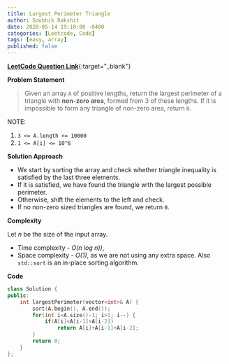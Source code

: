 ```yaml
---
title: Largest Perimeter Triangle
author: Soubhik Rakshit
date: 2020-05-14 19:10:00 -0400
categories: [Leetcode, Code]
tags: [easy, array]
published: false
---
```


[**LeetCode Question Link**](https://leetcode.com/problems/largest-perimeter-triangle/){:target="_blank"}

**Problem Statement**

> Given an array `A` of positive lengths, return the largest perimeter of a triangle with **non-zero area**, formed from 3 of these lengths.
> If it is impossible to form any triangle of non-zero area, return `0`.

NOTE:
1. `3 <= A.length <= 10000`
2. `1 <= A[i] <= 10^6`

**Solution Approach**

* We start by sorting the array and check whether triangle inequality is satisfied by the last three elements.
* If it is satisfied, we have found the triangle with the largest possible perimeter.
* Otherwise, shift the elements to the left and check.
* If no non-zero sized triangles are found, we return `0`.


**Complexity**

Let _n_ be the size of the input array.
* Time complexity - _O(n log n))_, 
* Space complexity - _O(1)_, as we are not using any extra space. Also `std::sort` is an in-place sorting algorithm.

**Code**

```c++
class Solution {
public:
    int largestPerimeter(vector<int>& A) {
        sort(A.begin(), A.end());
        for(int i=A.size()-1; i>1; i--) {
            if(A[i]<A[i-1]+A[i-2])
                return A[i]+A[i-1]+A[i-2];
        }
        return 0;
    }
};
```